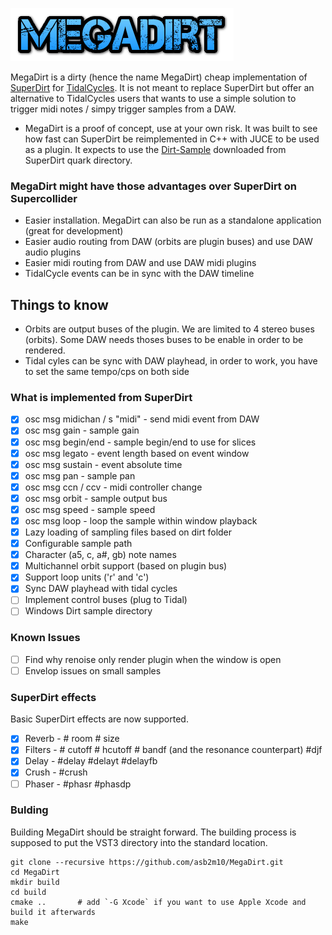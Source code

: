 ![MegaDirt](assets/logo.png)

MegaDirt is a dirty (hence the name MegaDirt) cheap implementation of [SuperDirt](https://github.com/musikinformatik/SuperDirt) for [TidalCycles](https://tidalcycles.org/). It is not meant to replace SuperDirt but offer an alternative to TidalCycles users that wants to use a simple solution to trigger midi notes / simpy trigger samples from a DAW.

* MegaDirt is a proof of concept, use at your own risk. It was built to see how fast can SuperDirt be reimplemented in C++ with JUCE to be used as a plugin. It expects to use the [Dirt-Sample](https://github.com/tidalcycles/Dirt-Samples) downloaded from SuperDirt quark directory.

### MegaDirt might have those advantages over SuperDirt on Supercollider
* Easier installation. MegaDirt can also be run as a standalone application (great for development)
* Easier audio routing from DAW (orbits are plugin buses) and use DAW audio plugins
* Easier midi routing from DAW and use DAW midi plugins
* TidalCycle events can be in sync with the DAW timeline

## Things to know

* Orbits are output buses of the plugin. We are limited to 4 stereo buses (orbits). Some DAW needs thoses buses to be enable in order to be rendered.
* Tidal cyles can be sync with DAW playhead, in order to work, you have to set the same tempo/cps on both side

### What is implemented from SuperDirt

- [x] osc msg midichan / s "midi" - send midi event from DAW
- [x] osc msg gain - sample gain
- [x] osc msg begin/end - sample begin/end to use for slices
- [x] osc msg legato - event length based on event window
- [x] osc msg sustain - event absolute time
- [x] osc msg pan - sample pan
- [x] osc msg ccn / ccv - midi controller change
- [x] osc msg orbit - sample output bus
- [x] osc msg speed - sample speed
- [x] osc msg loop - loop the sample within window playback
- [x] Lazy loading of sampling files based on dirt folder
- [x] Configurable sample path
- [x] Character (a5, c, a#, gb) note names
- [x] Multichannel orbit support (based on plugin bus)
- [x] Support loop units ('r' and 'c')
- [x] Sync DAW playhead with tidal cycles
- [ ] Implement control buses (plug to Tidal)
- [ ] Windows Dirt sample directory

### Known Issues
- [ ] Find why renoise only render plugin when the window is open
- [ ] Envelop issues on small samples

### SuperDirt effects

Basic SuperDirt effects are now supported. 

- [x] Reverb - # room # size
- [x] Filters - # cutoff # hcutoff # bandf (and the resonance counterpart) #djf 
- [x] Delay - #delay #delayt #delayfb
- [x] Crush - #crush
- [ ] Phaser - #phasr #phasdp

### Bulding

Building MegaDirt should be straight forward. The building process is supposed to put the VST3 directory into the standard location.

    git clone --recursive https://github.com/asb2m10/MegaDirt.git
    cd MegaDirt
    mkdir build
    cd build
    cmake ..       # add `-G Xcode` if you want to use Apple Xcode and build it afterwards
    make
